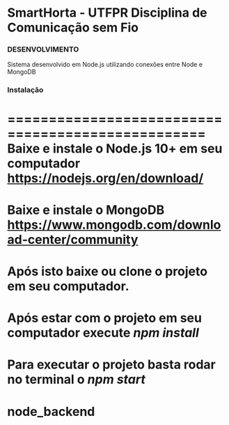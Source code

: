 # SmartHorta - UTFPR Disciplina de Comunicação sem Fio

### DESENVOLVIMENTO
Sistema desenvolvido em Node.js utilizando conexões entre Node e MongoDB

### Instalação
==================================================
Baixe e instale o Node.js 10+ em seu computador 
https://nodejs.org/en/download/
==================================================
Baixe e instale o MongoDB 
https://www.mongodb.com/download-center/community
==================================================
Após isto baixe ou clone o projeto em seu computador.
==================================================
Após estar com o projeto em seu computador execute *npm install*
==================================================
Para executar o projeto basta rodar no terminal o *npm start*
==================================================

# node_backend
